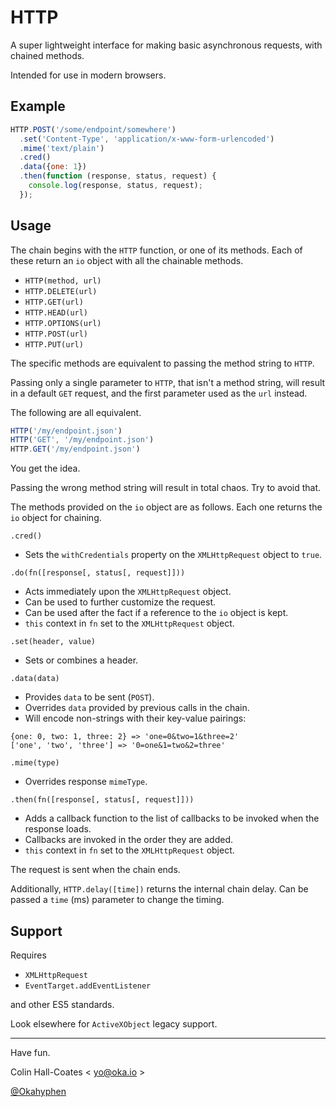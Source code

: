 # HTTP

A super lightweight interface for making basic asynchronous requests, with chained methods.

Intended for use in modern browsers.

## Example

```JavaScript
HTTP.POST('/some/endpoint/somewhere')
  .set('Content-Type', 'application/x-www-form-urlencoded')
  .mime('text/plain')
  .cred()
  .data({one: 1})
  .then(function (response, status, request) {
    console.log(response, status, request);
  });
```

## Usage

The chain begins with the `HTTP` function, or one of its methods. Each of these return an `io` object with all the chainable methods.

- `HTTP(method, url)`
- `HTTP.DELETE(url)`
- `HTTP.GET(url)`
- `HTTP.HEAD(url)`
- `HTTP.OPTIONS(url)`
- `HTTP.POST(url)`
- `HTTP.PUT(url)`

The specific methods are equivalent to passing the method string to `HTTP`.

Passing only a single parameter  to `HTTP`, that isn't a method string, will result in a default `GET` request, and the first parameter used as the `url` instead.

The following are all equivalent.

```JavaScript
HTTP('/my/endpoint.json')
HTTP('GET', '/my/endpoint.json')
HTTP.GET('/my/endpoint.json')
```

You get the idea.

Passing the wrong method string will result in total chaos. Try to avoid that.

The methods provided on the `io` object are as follows. Each one returns the `io` object for chaining.

`.cred()`

- Sets the `withCredentials` property on the `XMLHttpRequest` object to `true`.

`.do(fn([response[, status[, request]]))`

- Acts immediately upon the `XMLHttpRequest` object.
- Can be used to further customize the request.
- Can be used after the fact if a reference to the `io` object is kept.
- `this` context in `fn` set to the `XMLHttpRequest` object.

`.set(header, value)`

-  Sets or combines a header.

`.data(data)`

- Provides `data` to be sent (`POST`).
- Overrides `data` provided by previous calls in the chain.
- Will encode non-strings with their key-value pairings:
```
{one: 0, two: 1, three: 2} => 'one=0&two=1&three=2'
['one', 'two', 'three'] => '0=one&1=two&2=three'
```

`.mime(type)`

- Overrides response `mimeType`.

`.then(fn([response[, status[, request]]))`
- Adds a callback function to the list of callbacks to be invoked when the response loads.
- Callbacks are invoked in the order they are added.
- `this` context in `fn` set to the `XMLHttpRequest` object.


The request is sent when the chain ends.

Additionally, `HTTP.delay([time])` returns the internal chain delay. Can be passed a `time` (ms) parameter to change the timing.

## Support

Requires

- `XMLHttpRequest`
- `EventTarget.addEventListener`

and other ES5 standards.

Look elsewhere for `ActiveXObject` legacy support.

---

Have fun.

Colin Hall-Coates < [yo@oka.io](mailto:yo@oka.io) >

[@Okahyphen](https://twitter.com/Okahyphen)
